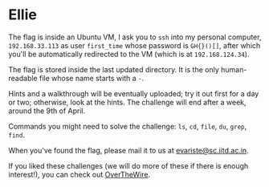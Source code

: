# Ellie

The flag is inside an Ubuntu VM, I ask you to `ssh` into my personal computer, `192.168.33.113` as user `first_time` whose password is `GH{}()[]`, after which you'll be automatically redirected to the VM (which is at `192.168.124.34`).

The flag is stored inside the last updated directory. It is the only human-readable file whose name starts with a `-`.

Hints and a walkthrough will be eventually uploaded; try it out first for a day or two; otherwise, look at the hints. The challenge will end after a week, around the 9th of April.

Commands you might need to solve the challenge: `ls`, `cd`, `file`, `du`, `grep`, `find`.

When you've found the flag, please mail it to us at [evariste@sc.iitd.ac.in](mailto:evariste@sc.iiitd.ac.in).

If you liked these challenges (we will do more of these if there is enough interest!), you can check out [OverTheWire](https://overthewire.org/wargames/bandit).

